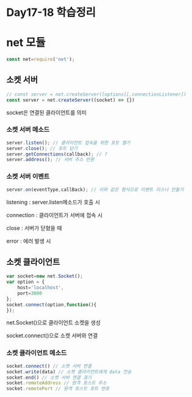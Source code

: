 # Day17-18 학습정리

# net 모듈

```jsx
const net=require('net');
```

## 소켓 서버

```jsx
// const server = net.createServer([options][,connectionListener])
const server = net.createServer((socket) => {})
```

socket은 연결된 클라이언트를 의미

### 소켓 서버 메소드

```jsx
server.listen(); // 클라이언트 접속을 위한 포트 열기
server.close(); // 포트 닫기
server.getConnections(callback); // ?
server.address(); // 서버 주소 반환
```

### 소켓 서버 이벤트

```jsx
server.on(eventType,callBack); // 이와 같은 형식으로 이벤트 리스너 만들기
```

listening : server.listen메소드가 호출 시

connection : 클라이언트가 서버에 접속 시 

close : 서버가 닫혔을 때 

error : 에러 발생 시

## 소켓 클라이언트

```jsx
var socket=new net.Socket();
var option = {
	host='localhost',
	port=3000
};
socket.connect(option,function(){
});
```

net.Socket()으로 클라이언트 소켓을 생성

socket.connect()으로 소켓 서버와 연결

### 소켓 클라이언트 메소드

```jsx
socket.connect() // 소켓 서버 연결
socket.write(data) // 소켓 클라이언트에게 data 전송
socket.end() // 소켓 서버 연결 끊기
socket.remoteAddress // 원격 호스트 주소
socket.remotePort // 원격 호스트 포트 번호
```